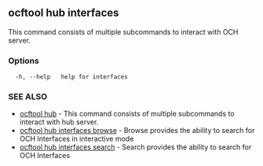 ## ocftool hub interfaces

This command consists of multiple subcommands to interact with OCH server.

### Options

```
  -h, --help   help for interfaces
```

### SEE ALSO

* [ocftool hub](ocftool_hub.md)	 - This command consists of multiple subcommands to interact with hub server.
* [ocftool hub interfaces browse](ocftool_hub_interfaces_browse.md)	 - Browse provides the ability to search for OCH Interfaces in interactive mode
* [ocftool hub interfaces search](ocftool_hub_interfaces_search.md)	 - Search provides the ability to search for OCH Interfaces

